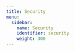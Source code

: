 ```yaml
---
title: Security
menu:
  sidebar:
    name: Security
    identifier: security
    weight: 300
---
```

